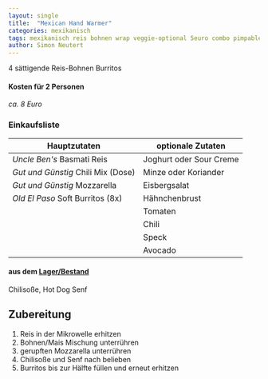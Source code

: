 ```yaml
---
layout: single
title:  "Mexican Hand Warmer"
categories: mexikanisch
tags: mexikanisch reis bohnen wrap veggie-optional 5euro combo pimpable
author: Simon Neutert
---
```


4 sättigende Reis-Bohnen Burritos

#### Kosten für 2 Personen
_ca. 8 Euro_

### Einkaufsliste

| Hauptzutaten | optionale Zutaten |
|---|---|
| _Uncle Ben's_ Basmati Reis | Joghurt oder Sour Creme |
| _Gut und Günstig_ Chili Mix (Dose) | Minze oder Koriander |
| _Gut und Günstig_ Mozzarella | Eisbergsalat |
| _Old El Paso_ Soft Burritos (8x) | Hähnchenbrust |
| |Tomaten |
| |Chili |
| |Speck |
| |Avocado |

#### aus dem [Lager/Bestand]({{baseurl}}/lager-bestand-tipps)
Chilisoße, Hot Dog Senf

## Zubereitung
1. Reis in der Mikrowelle erhitzen
2. Bohnen/Mais Mischung unterrühren
3. gerupften Mozzarella unterrühren
4. Chilisoße und Senf nach belieben
5. Burritos bis zur Hälfte füllen und erneut erhitzen
